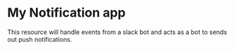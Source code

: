 # My Notification app
This resource will handle events from a slack bot and acts as a bot to sends out push notifications.
